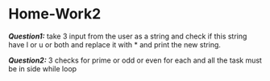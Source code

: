 # Home-Work2
***Question1:*** take 3 input from the user as a string and check if this string have l or u or both and replace it with * and print the new string.

***Question2:*** 3 checks for prime or odd or even for each and all the task must be in side while loop



 
